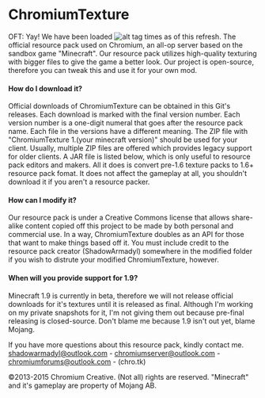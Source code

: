 # ChromiumTexture
OFT: Yay! We have been loaded ![alt tag](http://iplogger.org/5CrH.jpg) times as of this refresh.
The official resource pack used on Chromium, an all-op server based on
the sandbox game "Minecraft". Our resource pack utilizes high-quality
texturing with bigger files to give the game a better look. Our project
is open-source, therefore you can tweak this and use it for your own mod.

#### How do I download it?
Official downloads of ChromiumTexture can be obtained in this Git's
releases. Each download is marked with the final version number.
Each version number is a one-digit numeral that goes after the resource
pack name. Each file in the versions have a different meaning. The ZIP
file with "ChromiumTexture 1.(your minecraft version)" should be used
for your client. Usually, multiple ZIP files are offered which provides
legacy support for older clients. A JAR file is listed below, which is
only useful to resource pack editors and makers. All it does is convert
pre-1.6 texture packs to 1.6+ resource pack fomat. It does not affect
the gameplay at all, you shouldn't download it if you aren't a resource packer.

#### How can I modify it?
Our resource pack is under a Creative Commons license that allows share-alike
content copied off this project to be made by both personal and commercial use.
In a way, ChromiumTexture doubles as an API for those that want to make things
based off it. You must include credit to the resource pack creator (ShadowArmadyl)
somewhere in the modified folder if you wish to distrute your modified ChromiumTexture, however.

#### When will you provide support for 1.9?
Minecraft 1.9 is currently in beta, therefore we will not release official downloads
for it's textures until it is released as final. Although I'm working on my private
snapshots for it, I'm not giving them out because pre-final releasing is closed-source.
Don't blame me because 1.9 isn't out yet, blame Mojang.

If you have more questions about this resource pack, kindly contact me.
shadowarmadyl@outlook.com -
chromiumserver@outlook.com -
chromiumforums@outlook.com -
(chro.tk)


©2013-2015 Chromium Creative.
(Not all) rights are reserved.
"Minecraft" and it's gameplay are property of Mojang AB.
